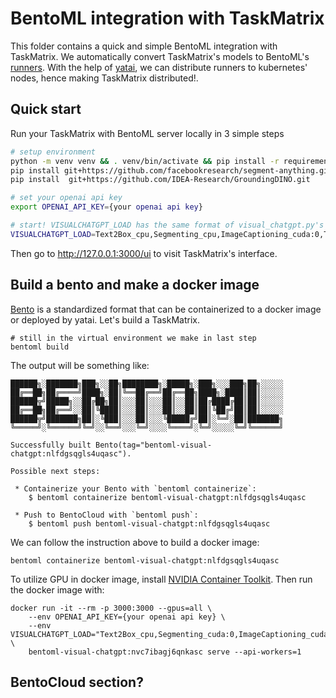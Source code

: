 # BentoML integration with TaskMatrix

This folder contains a quick and simple BentoML integration with TaskMatrix. We automatically convert TaskMatrix's models to BentoML's [runners](https://docs.bentoml.org/en/latest/concepts/runner.html). With the help of [yatai](https://github.com/bentoml/Yatai), we can distribute runners to kubernetes' nodes, hence making TaskMatrix distributed!.

## Quick start

Run your TaskMatrix with BentoML server locally in 3 simple steps

```bash
# setup environment
python -m venv venv && . venv/bin/activate && pip install -r requirements.txt
pip install git+https://github.com/facebookresearch/segment-anything.git
pip install  git+https://github.com/IDEA-Research/GroundingDINO.git

# set your openai api key
export OPENAI_API_KEY={your openai api key}

# start! VISUALCHATGPT_LOAD has the same format of visual_chatgpt.py's --load argument
VISUALCHATGPT_LOAD=Text2Box_cpu,Segmenting_cpu,ImageCaptioning_cuda:0,Text2Image_cuda:0 python start_server.py
```

Then go to <http://127.0.0.1:3000/ui> to visit TaskMatrix's interface.


## Build a bento and make a docker image

[Bento](https://docs.bentoml.org/en/latest/concepts/bento.html) is a standardized format that can be containerized to a docker image or deployed by yatai. Let's build a TaskMatrix.
 
```
# still in the virtual environment we make in last step
bentoml build
```

The output will be something like:

```
██████╗░███████╗███╗░░██╗████████╗░█████╗░███╗░░░███╗██╗░░░░░
██╔══██╗██╔════╝████╗░██║╚══██╔══╝██╔══██╗████╗░████║██║░░░░░
██████╦╝█████╗░░██╔██╗██║░░░██║░░░██║░░██║██╔████╔██║██║░░░░░
██╔══██╗██╔══╝░░██║╚████║░░░██║░░░██║░░██║██║╚██╔╝██║██║░░░░░
██████╦╝███████╗██║░╚███║░░░██║░░░╚█████╔╝██║░╚═╝░██║███████╗
╚═════╝░╚══════╝╚═╝░░╚══╝░░░╚═╝░░░░╚════╝░╚═╝░░░░░╚═╝╚══════╝

Successfully built Bento(tag="bentoml-visual-chatgpt:nlfdgsqgls4uqasc").

Possible next steps:

 * Containerize your Bento with `bentoml containerize`:
    $ bentoml containerize bentoml-visual-chatgpt:nlfdgsqgls4uqasc

 * Push to BentoCloud with `bentoml push`:
    $ bentoml push bentoml-visual-chatgpt:nlfdgsqgls4uqasc
```

We can follow the instruction above to build a docker image:

```
bentoml containerize bentoml-visual-chatgpt:nlfdgsqgls4uqasc
```

To utilize GPU in docker image, install [NVIDIA Container Toolkit](https://github.com/NVIDIA/nvidia-docker). Then run the docker image with:

```
docker run -it --rm -p 3000:3000 --gpus=all \
    --env OPENAI_API_KEY={your openai api key} \
    --env VISUALCHATGPT_LOAD="Text2Box_cpu,Segmenting_cuda:0,ImageCaptioning_cuda:0,Text2Image_cuda:0" \
    bentoml-visual-chatgpt:nvc7ibagj6qnkasc serve --api-workers=1
```

## BentoCloud section?

